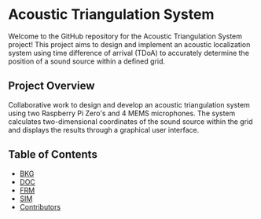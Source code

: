 # Acoustic Triangulation System
Welcome to the GitHub repository for the Acoustic Triangulation System project! This project aims to design and implement an acoustic localization system using time difference of arrival (TDoA) to accurately determine the position of a sound source within a defined grid.
## Project Overview
Collaborative work to design and develop an acoustic triangulation system using two Raspberry Pi Zero's and 4 MEMS microphones. The system calculates two-dimensional coordinates of the sound source within the grid and displays the results through a graphical user interface.
## Table of Contents
- [BKG](#background)
- [DOC](#Documents)
- [FRM](#Firmware)
- [SIM](#Simulation)
- [Contributors](#contributors)

